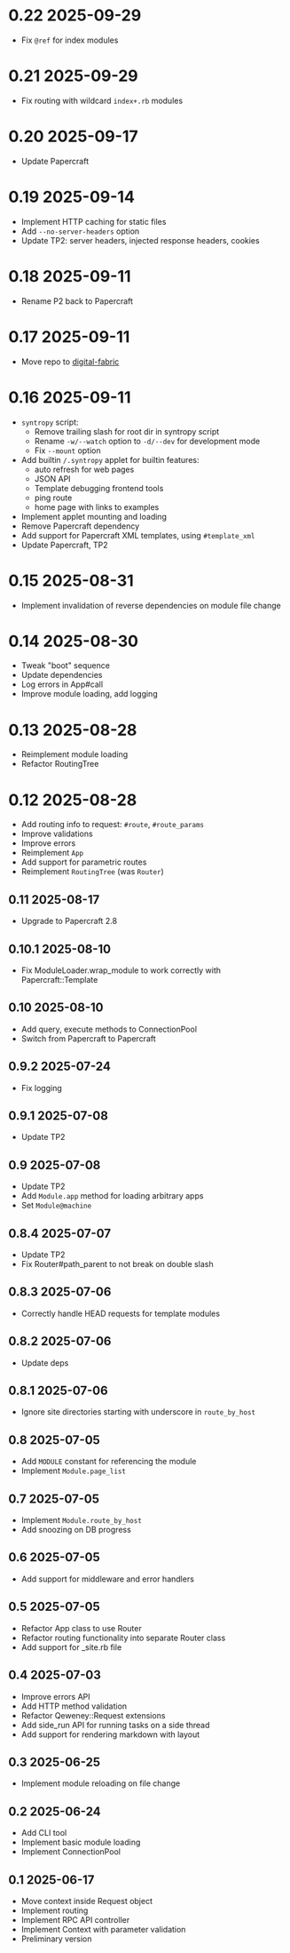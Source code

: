 # 0.22 2025-09-29

- Fix `@ref` for index modules

# 0.21 2025-09-29

- Fix routing with wildcard `index+.rb` modules

# 0.20 2025-09-17

- Update Papercraft

# 0.19 2025-09-14

- Implement HTTP caching for static files
- Add `--no-server-headers` option
- Update TP2: server headers, injected response headers, cookies

# 0.18 2025-09-11

- Rename P2 back to Papercraft

# 0.17 2025-09-11

- Move repo to [digital-fabric](https://github.com/digital-fabric/syntropy)

# 0.16 2025-09-11

- `syntropy` script:
  - Remove trailing slash for root dir in syntropy script
  - Rename `-w/--watch` option to `-d/--dev` for development mode
  - Fix `--mount` option
- Add builtin `/.syntropy` applet for builtin features:
  - auto refresh for web pages
  - JSON API
  - Template debugging frontend tools
  - ping route
  - home page with links to examples
- Implement applet mounting and loading
- Remove Papercraft dependency
- Add support for Papercraft XML templates, using `#template_xml`
- Update Papercraft, TP2

# 0.15 2025-08-31

- Implement invalidation of reverse dependencies on module file change

# 0.14 2025-08-30

- Tweak "boot" sequence
- Update dependencies
- Log errors in App#call
- Improve module loading, add logging

# 0.13 2025-08-28

- Reimplement module loading
- Refactor RoutingTree

# 0.12 2025-08-28

- Add routing info to request: `#route`, `#route_params`
- Improve validations
- Improve errors
- Reimplement `App`
- Add support for parametric routes
- Reimplement `RoutingTree` (was `Router`)

## 0.11 2025-08-17

- Upgrade to Papercraft 2.8

## 0.10.1 2025-08-10

- Fix ModuleLoader.wrap_module to work correctly with Papercraft::Template

## 0.10 2025-08-10

- Add query, execute methods to ConnectionPool
- Switch from Papercraft to Papercraft

## 0.9.2 2025-07-24

- Fix logging

## 0.9.1 2025-07-08

- Update TP2

## 0.9 2025-07-08

- Update TP2
- Add `Module.app` method for loading arbitrary apps
- Set `Module@machine`

## 0.8.4 2025-07-07

- Update TP2
- Fix Router#path_parent to not break on double slash

## 0.8.3 2025-07-06

- Correctly handle HEAD requests for template modules

## 0.8.2 2025-07-06

- Update deps

## 0.8.1 2025-07-06

- Ignore site directories starting with underscore in `route_by_host`

## 0.8 2025-07-05

- Add `MODULE` constant for referencing the module
- Implement `Module.page_list`

## 0.7 2025-07-05

- Implement `Module.route_by_host`
- Add snoozing on DB progress

## 0.6 2025-07-05

- Add support for middleware and error handlers

## 0.5 2025-07-05

- Refactor App class to use Router
- Refactor routing functionality into separate Router class
- Add support for _site.rb file

## 0.4 2025-07-03

- Improve errors API
- Add HTTP method validation
- Refactor Qeweney::Request extensions
- Add side_run API for running tasks on a side thread
- Add support for rendering markdown with layout

## 0.3 2025-06-25

- Implement module reloading on file change

## 0.2 2025-06-24

- Add CLI tool
- Implement basic module loading
- Implement ConnectionPool

## 0.1 2025-06-17

- Move context inside Request object
- Implement routing
- Implement RPC API controller
- Implement Context with parameter validation
- Preliminary version
